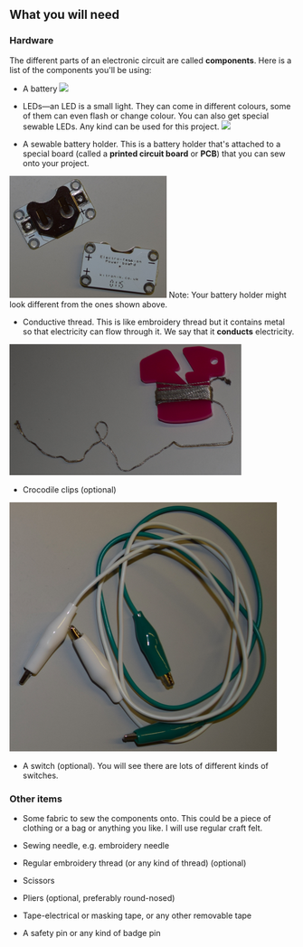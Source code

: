 ## What you will need

### Hardware

The different parts of an electronic circuit are called **components**. Here is a list of the components you'll be using:
+ A battery ![](images/batteries.png) 
 
+ LEDs—an LED is a small light. They can come in different colours, some of them can even flash or change colour. You can also get special sewable LEDs. Any kind can be used for this project. ![](images/LEDs_mix.png)
 
+ A sewable battery holder. This is a battery holder that's attached to a special board (called a **printed circuit board** or **PCB**) that you can sew onto your project. 
 
![](images/battery_holders.png)
Note: Your battery holder might look different from the ones shown above.
 
+ Conductive thread. This is like embroidery thread but it contains metal so that electricity can flow through it. We say that it **conducts** electricity. 
 
![](images/thread.png)
 
+ Crocodile clips (optional) 
 
![](images/crocs.png)
 
+ A switch (optional). You will see there are lots of different kinds of switches.
 
### Other items
 
+ Some fabric to sew the components onto. This could be a piece of clothing or a bag or anything you like. I will use regular craft felt.
 
+ Sewing needle, e.g. embroidery needle

+ Regular embroidery thread (or any kind of thread) (optional)

+ Scissors

+ Pliers (optional, preferably round-nosed)

+ Tape-electrical or masking tape, or any other removable tape

+ A safety pin or any kind of badge pin
 

